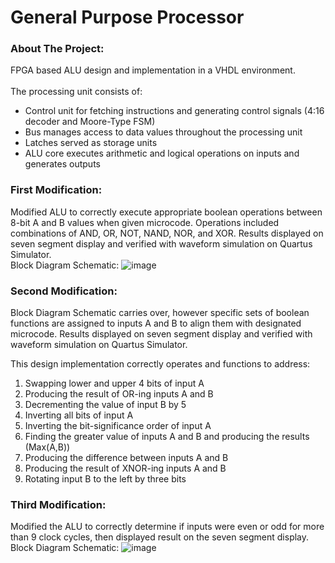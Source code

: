 # General Purpose Processor

### About The Project:
FPGA based ALU design and implementation in a VHDL environment.
<br />
<br />
The processing unit consists of: 
- Control unit for fetching instructions and generating control signals (4:16 decoder and Moore-Type FSM)
- Bus manages access to data values throughout the processing unit
- Latches served as storage units
- ALU core executes arithmetic and logical operations on inputs and generates outputs

### First Modification:
Modified ALU to correctly execute appropriate boolean operations between 8-bit A and B values when given microcode.
Operations included combinations of AND, OR, NOT, NAND, NOR, and XOR. Results displayed on seven segment display and verified with waveform simulation on Quartus Simulator.
<br />
Block Diagram Schematic:
![image](https://github.com/stevenkhou/GeneralPurposeProcessor/assets/131317174/9e5b194f-155a-4dbf-bb37-826f3dada788)

### Second Modification:
Block Diagram Schematic carries over, however specific sets of boolean functions are assigned to inputs A and B to align them with designated microcode. Results displayed on seven segment display and verified with waveform simulation on Quartus Simulator.

This design implementation correctly operates and functions to address:
1. Swapping lower and upper 4 bits of input A
2. Producing the result of OR-ing inputs A and B
3. Decrementing the value of input B by 5
4. Inverting all bits of input A
5. Inverting the bit-significance order of input A
6. Finding the greater value of inputs A and B and producing the results (Max(A,B))
7. Producing the difference between inputs A and B
8. Producing the result of XNOR-ing inputs A and B
9. Rotating input B to the left by three bits

### Third Modification: 
Modified the ALU to correctly determine if inputs were even or odd for more than 9 clock cycles, then displayed result on the seven segment display.
<br />
Block Diagram Schematic:
![image](https://github.com/stevenkhou/GeneralPurposeProcessor/assets/131317174/d12b896f-d2ce-4454-b421-6c5052a5708c)


